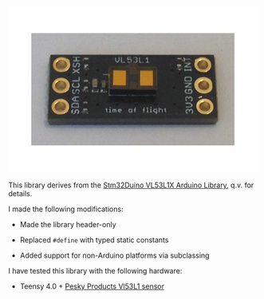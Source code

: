 <a href="https://www.tindie.com/products/onehorse/vl53l1-long-range-proximity-sensor"><img src="vl53l1.jpg" width=500></a>

This library derives from the 
[Stm32Duino VL53L1X Arduino Library](https://github.com/stm32duino/VL53L1X), q.v. for details.

I made the following modifications:

* Made the library header-only

* Replaced ```#define``` with typed static constants

* Added support for non-Arduino platforms via subclassing

I have tested this library with the following hardware:

* Teensy 4.0 + [Pesky Products Vl53L1 sensor](https://www.tindie.com/products/onehorse/vl53l1-long-range-proximity-sensor)


